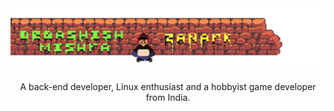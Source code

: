 
<!-- README Banner -->
<!-- <div style="margin:auto; width:50%; padding:10px;"> -->
<img src="https://github.com/Zanark/Zanark/blob/master/assets/BrickWall.png" alt="GitHub Banner Wall">

<!-- short description -->
<p align="center">
	A back-end developer, Linux enthusiast and a hobbyist game developer from India.
</p>


